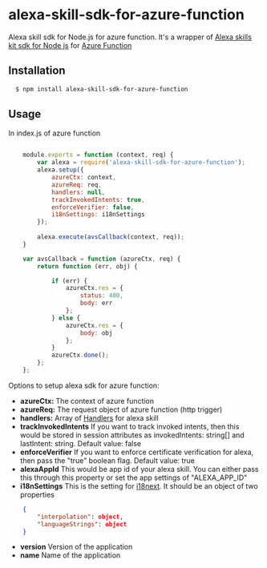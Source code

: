 # alexa-skill-sdk-for-azure-function
Alexa skill sdk for Node.js for azure function.  It's a wrapper of [Alexa skills kit sdk for Node js][0] for [Azure Function][1]


## Installation

``` bash
  $ npm install alexa-skill-sdk-for-azure-function
```

## Usage
In index.js of azure function
``` js

    module.exports = function (context, req) {
        var alexa = require('alexa-skill-sdk-for-azure-function');
        alexa.setup({
            azureCtx: context,
            azureReq: req,
            handlers: null,
            trackInvokedIntents: true,
            enforceVerifier: false,
            i18nSettings: i18nSettings
        });
        
        alexa.execute(avsCallback(context, req));
    }

    var avsCallback = function (azureCtx, req) {
        return function (err, obj) {

            if (err) {
                azureCtx.res = {
                    status: 400,
                    body: err
                };
            } else {
                azureCtx.res = {
                    body: obj
                };
            }
            azureCtx.done();
        };
    };

```

Options to setup alexa sdk for azure function:
* __azureCtx:__  The context of azure function
* __azureReq:__  The request object of azure function (http trigger)
* __handlers:__  Array of [Handlers][2] for alexa skill
* __trackInvokedIntents__ If you want to track invoked intents, then this would be stored in session attributes as invokedIntents: string[] and lastIntent: string.  Default value: false
* __enforceVerifier__ If you want to enforce certificate verification for alexa, then pass the "true" boolean flag.  Default value: true
* __alexaAppId__ This would be app id of your alexa skill.  You can either pass this through this property or set the app settings of "ALEXA_APP_ID"
* __i18nSettings__ This is the setting for [i18next][3].  It should be an object of two properties 

```json
    {
        "interpolation": object,
        "languageStrings": object
    }
```
* __version__ Version of the application 
* __name__ Name of the application

[0]:https://github.com/alexa/alexa-skills-kit-sdk-for-nodejs
[1]:https://docs.microsoft.com/en-us/azure/azure-functions/functions-reference-node
[2]:https://github.com/alexa/alexa-skills-kit-sdk-for-nodejs#implement-handler-functions 
[3]:https://www.i18next.com

